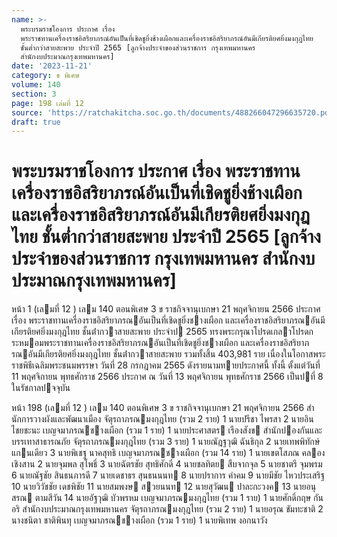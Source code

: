 ```yaml
---
name: >-
  พระบรมราชโองการ ประกาศ เรื่อง
  พระราชทานเครื่องราชอิสริยาภรณ์อันเป็นที่เชิดชูยิ่งช้างเผือกและเครื่องราชอิสริยาภรณ์อันมีเกียรติยศยิ่งมงกุฎไทย
  ชั้นต่ำกว่าสายสะพาย ประจำปี 2565 [ลูกจ้างประจำของส่วนราชการ กรุงเทพมหานคร
  สำนักงบประมาณกรุงเทพมหานคร]
date: '2023-11-21'
category: ข พิเศษ
volume: 140
section: 3
page: 198 เล่มที่ 12
source: 'https://ratchakitcha.soc.go.th/documents/488266047296635720.pdf'
draft: true
---
```


# พระบรมราชโองการ ประกาศ เรื่อง พระราชทานเครื่องราชอิสริยาภรณ์อันเป็นที่เชิดชูยิ่งช้างเผือกและเครื่องราชอิสริยาภรณ์อันมีเกียรติยศยิ่งมงกุฎไทย ชั้นต่ำกว่าสายสะพาย ประจำปี 2565 [ลูกจ้างประจำของส่วนราชการ กรุงเทพมหานคร สำนักงบประมาณกรุงเทพมหานคร]

หน้า 1 (เลมที่ 12 ) เลม 140 ตอนพิเศษ 3 ข ราชกิจจานุเบกษา 21 พฤศจิกายน 2566 ประกาศ เรื่อง พระราชทานเครื่องราชอิสริยาภรณอันเป็นที่เชิดชูยิ่งชางเผือก และเครื่องราชอิสริยาภรณอันมีเกียรติยศยิ่งมงกุฎไทย ชั้นต่ํากวาสายสะพาย ประจําป 2565 ทรงพระกรุณาโปรดเกลาโปรดกระหมอมพระราชทานเครื่องราชอิสริยาภรณอันเป็นที่เชิดชูยิ่งชางเผือก และเครื่องราชอิสริยาภรณอันมีเกียรติยศยิ่งมงกุฎไทย ชั้นต่ํากวาสายสะพาย รวมทั้งสิ้น 403,981 ราย เนื่องในโอกาสพระราชพิธีเฉลิมพระชนมพรรษา วันที่ 28 กรกฎาคม 2565 ดังรายนามทายประกาศนี้ ทั้งนี้ ตั้งแต่วันที่ 11 พฤศจิกายน พุทธศักราช 2566 ประกาศ ณ วันที่ 13 พฤศจิกายน พุทธศักราช 2566 เป็นปที่ 8 ในรัชกาลปจจุบัน

หน้า 198 (เลมที่ 12 ) เลม 140 ตอนพิเศษ 3 ข ราชกิจจานุเบกษา 21 พฤศจิกายน 2566 สํานักการวางผังและพัฒนาเมือง จัตุรถาภรณมงกุฎไทย (รวม 2 ราย) 1 นายปรีชา ไพรสา 2 นายอิน ไชยชะนะ เบญจมาภรณชางเผือก (รวม 1 ราย) 1 นายประศาสตร เรืองสังข สํานักปองกันและบรรเทาสาธารณภัย จัตุรถาภรณมงกุฎไทย (รวม 3 ราย) 1 นายณัฎฐวุฒิ ฉันธิกุล 2 นายเทพพิทักษ์ แกนเดียว 3 นายพิเชฐ นาคสุทธิ เบญจมาภรณชางเผือก (รวม 14 ราย) 1 นายเขตโสภณ คลองเชิงสาน 2 นายจุมพล สุโพธิ์ 3 นายฉัตรชัย สุทธิศักดิ์ 4 นายชลทิตย สืบจากจุล 5 นายชาตรี จุมพรม 6 นายณัฐชัย สินธนภารดี 7 นายเดชาธร สุนธนนนท 8 นายปราการ คําคม 9 นายมีชัย ไหวประเสริฐ 10 นายวิวัชชัย เดชพิชัย 11 นายสมพงษ สวยนนท 12 นายสุวัฒน ปาละกะวงค 13 นายอนุสรณ ตามสีวัน 14 นายอัฐวุฒิ บัวพรหม เบญจมาภรณมงกุฎไทย (รวม 1 ราย) 1 นายศักดิ์กฤษ กันอริ สํานักงบประมาณกรุงเทพมหานคร จัตุรถาภรณมงกุฎไทย (รวม 2 ราย) 1 นายอรุณ ขัมทะชาติ 2 นางชนิตา ชาติพินทุ เบญจมาภรณชางเผือก (รวม 1 ราย) 1 นายพิเทพ งอกนาวัง
